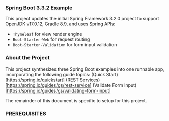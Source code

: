 ### Spring Boot 3.3.2 Example

This project updates the initial Spring Framework 3.2.0 project to support 
OpenJDK v17.0.12, Gradle 8.9, and uses Spring APIs:
- `Thymeleaf` for view render engine
- `Boot-Starter-Web` for request routing
- `Boot-Starter-Validation` for form input validation

### About the Project

This project synthesizes three Spring Boot examples into one runnable app, incorporating the following guide topics: 
(Quick Start) [https://spring.io/quickstart]
(REST Services) [https://spring.io/guides/gs/rest-service]
(Validate Form Input) [https://spring.io/guides/gs/validating-form-input]

The remainder of this document is specific to setup for this project.

### PREREQUISITES

